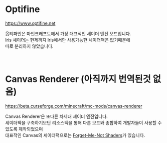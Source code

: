# Optifine

https://www.optifine.net

옵티파인은 마인크래프트에서 가장 대표적인 세이더 엔진 모드입니다.  
Iris 셰이더는 현제까지 Iris에서만 사용가능한 셰이더팩은 없기때문에  
따로 분리하지 않았습니다.  
<br/>
<br/>

# Canvas Renderer (아직까지 번역된것 없음)

https://beta.curseforge.com/minecraft/mc-mods/canvas-renderer

Canvas Renderer은 또다른 차세대 셰이더 엔진입니다.  
셰이더팩을 구축하기보단 리소스팩을 통해 다른 모드와 종합하여 개발자들이 사용할 수 있도록 제작되었으며  
대표적인 Canvas의 셰이더팩으로는 [Forget-Me-Not Shaders](https://modrinth.com/shader/forgetmenot/version/v0.6.0)가 있습니다.